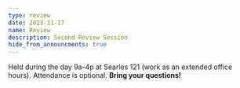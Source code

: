```yaml
---
type: review
date: 2023-11-17
name: Review
description: Second Review Session
hide_from_announcments: true
---
```

Held during the day 9a-4p at Searles 121 (work as an extended office hours). Attendance is optional. **Bring your questions!**

